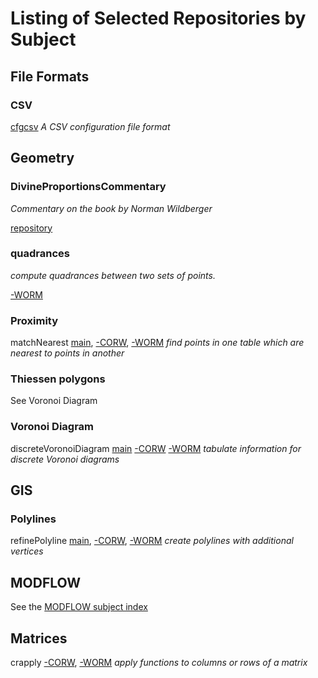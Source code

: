 Listing of Selected Repositories by Subject
===========================================

File Formats
------------

### CSV

[cfgcsv](https://github.com/dmparrishphd/cfgcsv-CORW)
_A CSV configuration file format_

Geometry
--------

### DivineProportionsCommentary

_Commentary on the book by Norman Wildberger_

[repository](https://github.com/dmparrishphd/DivineProportionsCommentary)

### quadrances

_compute quadrances between two sets of points._

[-WORM](https://github.com/dmparrishphd/quadrances)

### Proximity

matchNearest
[main](https://github.com/dmparrishphd/matchNearest-CORW),
[-CORW](https://github.com/dmparrishphd/matchNearest-CORW),
[-WORM](https://github.com/dmparrishphd/matchNearest-WORM)
_find points in one table which are nearest to points in another_

### Thiessen polygons

See Voronoi Diagram

### Voronoi Diagram

discreteVoronoiDiagram
[main](https://github.com/dmparrishphd/discreteVoronoiDiagram-CORW)
[-CORW](https://github.com/dmparrishphd/discreteVoronoiDiagram-CORW)
[-WORM](https://github.com/dmparrishphd/discreteVoronoiDiagram-CORW)
_tabulate information for discrete Voronoi diagrams_

GIS
---

### Polylines

refinePolyline
[main](https://github.com/dmparrishphd/refinePolyline-CORW),
[-CORW](https://github.com/dmparrishphd/refinePolyline-CORW),
[-WORM](https://github.com/dmparrishphd/refinePolyline-WORM)
_create polylines with additional vertices_

MODFLOW
-------

See the [MODFLOW subject index](https://github.com/dmparrishphd/repos/blob/main/Files/CORW/0/subj.modflow.md)

Matrices
--------

crapply
[-CORW](https://github.com/dmparrishphd/crapply-CORW),
[-WORM](https://github.com/dmparrishphd/crapply-WORM)
_apply functions to columns or rows of a matrix_
